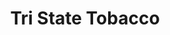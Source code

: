 ---
title: "Tri State Tobacco"
url: /matamoras/tri-state-tobacco-pennsylvania-avenue/
shop: Tabak
---